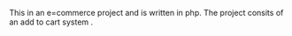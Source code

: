 This in an e=commerce project and is written in php. The project consits of an add to cart system .
